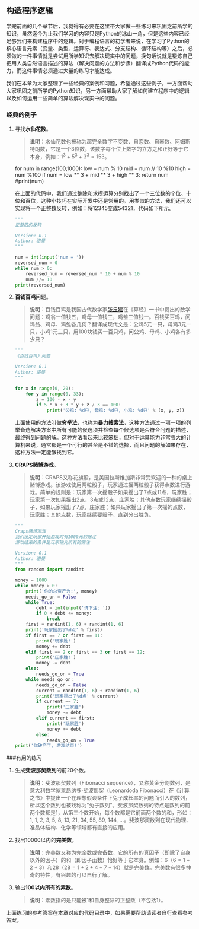 ## 构造程序逻辑

学完前面的几个章节后，我觉得有必要在这里带大家做一些练习来巩固之前所学的知识，虽然迄今为止我们学习的内容只是Python的冰山一角，但是这些内容已经足够我们来构建程序中的逻辑。对于编程语言的初学者来说，在学习了Python的核心语言元素（变量、类型、运算符、表达式、分支结构、循环结构等）之后，必须做的一件事情就是尝试用所学知识去解决现实中的问题，换句话说就是锻炼自己把用人类自然语言描述的算法（解决问题的方法和步骤）翻译成Python代码的能力，而这件事情必须通过大量的练习才能达成。

我们在本章为大家整理了一些经典的案例和习题，希望通过这些例子，一方面帮助大家巩固之前所学的Python知识，另一方面帮助大家了解如何建立程序中的逻辑以及如何运用一些简单的算法解决现实中的问题。

### 经典的例子

1. 寻找**水仙花数**。

   > **说明**：水仙花数也被称为超完全数字不变数、自恋数、自幂数、阿姆斯特朗数，它是一个3位数，该数字每个位上数字的立方之和正好等于它本身，例如：$1^3 + 5^3+ 3^3=153$。

   for num in range(100,1000):
      low = num % 10
      mid = num // 10 %10
      high = num %100
      if num = low ** 3 + mid ** 3 + high ** 3:
         return num
         #print(num)
  

   在上面的代码中，我们通过整除和求模运算分别找出了一个三位数的个位、十位和百位，这种小技巧在实际开发中还是常用的。用类似的方法，我们还可以实现将一个正整数反转，例如：将12345变成54321，代码如下所示。

   ```Python
   """
   正整数的反转
   
   Version: 0.1
   Author: 骆昊
   """
   
   num = int(input('num = '))
   reversed_num = 0
   while num > 0:
       reversed_num = reversed_num * 10 + num % 10
       num //= 10
   print(reversed_num)
   ```

2. **百钱百鸡**问题。

   > **说明**：百钱百鸡是我国古代数学家[张丘建](https://baike.baidu.com/item/%E5%BC%A0%E4%B8%98%E5%BB%BA/10246238)在《算经》一书中提出的数学问题：鸡翁一值钱五，鸡母一值钱三，鸡雏三值钱一。百钱买百鸡，问鸡翁、鸡母、鸡雏各几何？翻译成现代文是：公鸡5元一只，母鸡3元一只，小鸡1元三只，用100块钱买一百只鸡，问公鸡、母鸡、小鸡各有多少只？

   ```Python
   """
   《百钱百鸡》问题
   
   Version: 0.1
   Author: 骆昊
   """
   
   for x in range(0, 20):
       for y in range(0, 33):
           z = 100 - x - y
           if 5 * x + 3 * y + z / 3 == 100:
               print('公鸡: %d只, 母鸡: %d只, 小鸡: %d只' % (x, y, z))
   ```

   上面使用的方法叫做**穷举法**，也称为**暴力搜索法**，这种方法通过一项一项的列举备选解决方案中所有可能的候选项并检查每个候选项是否符合问题的描述，最终得到问题的解。这种方法看起来比较笨拙，但对于运算能力非常强大的计算机来说，通常都是一个可行的甚至是不错的选择，而且问题的解如果存在，这种方法一定能够找到它。

3. **CRAPS赌博游戏**。

   > **说明**：CRAPS又称花旗骰，是美国拉斯维加斯非常受欢迎的一种的桌上赌博游戏。该游戏使用两粒骰子，玩家通过摇两粒骰子获得点数进行游戏。简单的规则是：玩家第一次摇骰子如果摇出了7点或11点，玩家胜；玩家第一次如果摇出2点、3点或12点，庄家胜；其他点数玩家继续摇骰子，如果玩家摇出了7点，庄家胜；如果玩家摇出了第一次摇的点数，玩家胜；其他点数，玩家继续要骰子，直到分出胜负。

   ```Python
   """
   Craps赌博游戏
   我们设定玩家开始游戏时有1000元的赌注
   游戏结束的条件是玩家输光所有的赌注
   
   Version: 0.1
   Author: 骆昊
   """
   from random import randint
   
   money = 1000
   while money > 0:
       print('你的总资产为:', money)
       needs_go_on = False
       while True:
           debt = int(input('请下注: '))
           if 0 < debt <= money:
               break
       first = randint(1, 6) + randint(1, 6)
       print('玩家摇出了%d点' % first)
       if first == 7 or first == 11:
           print('玩家胜!')
           money += debt
       elif first == 2 or first == 3 or first == 12:
           print('庄家胜!')
           money -= debt
       else:
           needs_go_on = True
       while needs_go_on:
           needs_go_on = False
           current = randint(1, 6) + randint(1, 6)
           print('玩家摇出了%d点' % current)
           if current == 7:
               print('庄家胜')
               money -= debt
           elif current == first:
               print('玩家胜')
               money += debt
           else:
               needs_go_on = True
   print('你破产了, 游戏结束!')
   ```

###有用的练习 

1. 生成**斐波那契数列**的前20个数。

   > **说明**：斐波那契数列（Fibonacci sequence），又称黄金分割数列，是意大利数学家莱昂纳多·斐波那契（Leonardoda Fibonacci）在《计算之书》中提出一个在理想假设条件下兔子成长率的问题而引入的数列，所以这个数列也被戏称为&quot;兔子数列&quot;。斐波那契数列的特点是数列的前两个数都是1，从第三个数开始，每个数都是它前面两个数的和，形如：1, 1, 2, 3, 5, 8, 13, 21, 34, 55, 89, 144, ...。斐波那契数列在现代物理、准晶体结构、化学等领域都有直接的应用。

2. 找出10000以内的**完美数**。

   > **说明**：完美数又称为完全数或完备数，它的所有的真因子（即除了自身以外的因子）的和（即因子函数）恰好等于它本身。例如：6（$6=1+2+3$）和28（$28=1+2+4+7+14$）就是完美数。完美数有很多神奇的特性，有兴趣的可以自行了解。

3. 输出**100以内所有的素数**。

   > **说明**：素数指的是只能被1和自身整除的正整数（不包括1）。

上面练习的参考答案在本章对应的代码目录中，如果需要帮助请读者自行查看参考答案。
